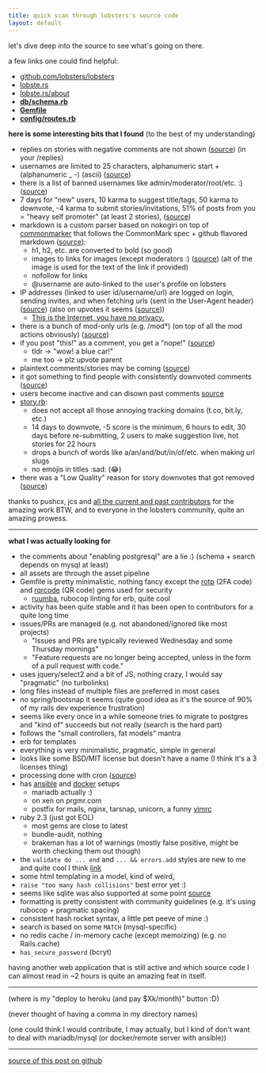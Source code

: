 ```yaml
---
title: quick scan through lobsters's source code
layout: default
---
```


let's dive deep into the source to see what's going on there.

a few links one could find helpful:

- [github.com/lobsters/lobsters](https://github.com/lobsters/lobsters)
- [lobste.rs](https://lobste.rs)
- [lobste.rs/about](https://lobste.rs/about)
- **[db/schema.rb](https://github.com/lobsters/lobsters/blob/master/db/schema.rb)**
- **[Gemfile](https://github.com/lobsters/lobsters/blob/master/Gemfile)**
- **[config/routes.rb](https://github.com/lobsters/lobsters/blob/master/config/routes.rb)**

**here is some interesting bits that I found**  (to the best of my understanding)

- replies on stories with negative comments are not shown ([source](https://github.com/lobsters/lobsters/commit/02ed8c3783ca4d602cbfcc39d6df7dedd0460bc1)) (in your /replies)
- usernames are limited to 25 characters, alphanumeric start + (alphanumeric _ -) (ascii) ([source](https://github.com/lobsters/lobsters/blob/master/app/models/user.rb#L78-L80))
- there is a list of banned usernames like admin/moderator/root/etc. :) ([source](https://github.com/lobsters/lobsters/blob/master/app/models/user.rb#L103-L106))
-  7 days for "new" users, 10 karma to suggest title/tags, 50 karma to downvote, -4 karma to submit stories/invitations, 51% of posts from you = "heavy self promoter" (at least 2 stories), ([source](https://github.com/lobsters/lobsters/blob/master/app/models/user.rb#L108-L127))
- markdown is a custom parser based on nokogiri on top of [commonmarker](https://github.com/gjtorikian/commonmarker) that follows the CommonMark spec + github flavored markdown ([source](https://github.com/lobsters/lobsters/blob/master/extras/markdowner.rb)):
  - h1, h2, etc. are converted to bold (so good)
  - images to links for images (except moderators :) ([source](https://github.com/lobsters/lobsters/commit/efe350581144019f25c8e69d826f14bc6e66ae08)) (alt of the image is used for the text of the link if provided)
  - nofollow for links
  - @username are auto-linked to the user's profile on lobsters
- IP addresses (linked to user id/username/url) are logged on login, sending invites, and when fetching urls (sent in the User-Agent header) ([source](https://github.com/lobsters/lobsters/search?q=remote_ip&unscoped_q=remote_ip)) (also on upvotes it seems ([source](https://github.com/lobsters/lobsters/commit/0cea4d497cb5f86a8b623c880c650524b44b4255)))
  - [This is the Internet, you have no privacy.](https://lobste.rs/privacy)
- there is a bunch of mod-only urls (e.g. /mod\*) (on top of all the mod actions obviously) ([source](https://github.com/lobsters/lobsters/blob/d2963d4b80b47ac9f34bda65154a37cdde0a2174/app/controllers/mod_controller.rb))
- if you post "this!" as a comment, you get a "nope!" ([source](https://github.com/lobsters/lobsters/blob/master/app/models/comment.rb#L50-L74))
  - tldr -> "wow! a blue car!"
  - me too -> plz upvote parent
- plaintext comments/stories may be coming ([source](https://github.com/lobsters/lobsters/blob/master/app/models/comment.rb#L415))
- it got something to find people with consistently downvoted comments ([source](https://github.com/lobsters/lobsters/blob/master/app/models/downvoted_commenters.rb))
- users become inactive and can disown past comments [source](https://github.com/lobsters/lobsters/blob/master/app/models/inactive_user.rb)
- [story.rb](https://github.com/lobsters/lobsters/blob/master/app/models/story.rb):
  - does not accept all those annoying tracking domains (t.co, bit.ly, etc.)
  - 14 days to downvote, -5 score is the minimum, 6 hours to edit, 30 days before re-submitting, 2 users to make suggestion live, hot stories for 22 hours
  - drops a bunch of words like a/an/and/but/in/of/etc. when making url slugs
  - no emojis in titles :sad: (😂)
- there was a "Low Quality" reason for story downvotes that got removed ([source](https://github.com/lobsters/lobsters/blob/master/app/models/vote.rb#L23))

thanks to pushcx, jcs and [all the current and past contributors](https://github.com/lobsters/lobsters/graphs/contributors) for the amazing work BTW, and to everyone in the lobsters community, quite an amazing prowess.

----

**what I was actually looking for**

- the comments about "enabling postgresql" are a lie :) (schema + search depends on mysql at least)
- all assets are through the asset pipeline
- Gemfile is pretty minimalistic, nothing fancy except the [rotp](https://github.com/mdp/rotp) (2FA code) and [rqrcode](https://github.com/whomwah/rqrcode) (QR code) gems used for security
  - [ruumba](https://github.com/ericqweinstein/ruumba), rubocop linting for erb, quite cool
- activity has been quite stable and it has been open to contributors for a quite long time
- issues/PRs are managed (e.g. not abandoned/ignored like most projects)
  - "Issues and PRs are typically reviewed Wednesday and some Thursday mornings"
  - "Feature requests are no longer being accepted, unless in the form of a pull request with code."
- uses jquery/select2 and a bit of JS, nothing crazy, I would say "pragmatic" (no turbolinks)
- long files instead of multiple files are preferred in most cases
- no spring/bootsnap it seems (quite good idea as it's the source of 90% of my rails dev experience frustration)
- seems like every once in a while someone tries to migrate to postgres and "kind of" succeeds but not really (search is the hard part)
- follows the "small controllers, fat models" mantra
- erb for templates
- everything is very minimalistic, pragmatic, simple in general
- looks like some BSD/MIT license but doesn't have a name (I think it's a 3 licenses thing)
- processing done with cron ([source](https://github.com/lobsters/lobsters-ansible/tree/master/roles/lobsters/templates/sbin))
- has [ansible](https://github.com/lobsters/lobsters-ansible) and [docker](https://github.com/utensils/docker-lobsters) setups
  - mariadb actually :)
  - on xen on prgmr.com
  - postfix for mails, nginx, tarsnap, unicorn, a funny [vimrc](https://github.com/lobsters/lobsters-ansible/blob/master/roles/sysadm/templates/dot%2Ca/vimrc)
- ruby 2.3 (just got EOL)
  - most gems are close to latest
  - bundle-audit, nothing
  - brakeman has a lot of warnings (mostly false positive, might be worth checking them out though)
- the `validate do ... end` and `... && errors.add` styles are new to me and quite cool I think [link](https://github.com/lobsters/lobsters/blob/master/app/models/comment.rb#L50-L74)
- some html templating in a model, kind of weird[.](https://github.com/lobsters/lobsters/blob/master/app/models/hat.rb)
- `raise "too many hash collisions"` best error yet :)
- seems like sqlite was also supported at some point [source](https://github.com/lobsters/lobsters/blob/master/app/models/keystore.rb)
- formatting is pretty consistent with community guidelines (e.g. it's using rubocop + pragmatic spacing)
- consistent hash rocket syntax, a little pet peeve of mine :)
- search is based on some `MATCH` (mysql-specific)
- no redis cache / in-memory cache (except memoizing) (e.g. no Rails.cache)
- `has_secure_password` (bcryt)

having another web application that is still active and which source code I can almost read in ~2 hours is quite an amazing feat in itself.

-------

(where is my "deploy to heroku (and pay $Xk/month)" button :D)

(never thought of having a comma in my directory names)

(one could think I would contribute, I may actually, but I kind of don't want to deal with mariadb/mysql (or docker/remote server with ansible))

---------

[source of this post on github](https://github.com/localhostdotdev/localhostdotdev.github.io/blob/master/lobsters.md)
